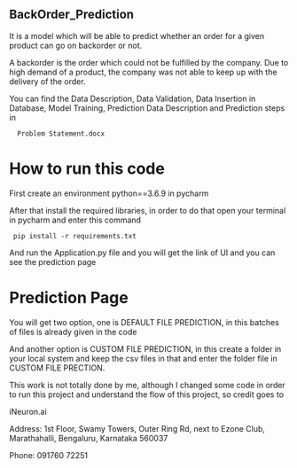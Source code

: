 ## BackOrder_Prediction
It is a model which will be able to predict whether an order for a given product can go on backorder or not. 

A backorder is the order which could not be fulfilled by the company. Due to high demand of a product, the company was not able to keep up with the delivery of the order.

You can find the Data Description, Data Validation, Data Insertion in Database, Model Training, Prediction Data Description and Prediction steps in 

      Problem Statement.docx
  # How to run this code
  First create an environment python==3.6.9 in pycharm
  
  After that install the required libraries, in order to do that open your terminal in pycharm and enter this command
  
     pip install -r requirements.txt
  
  And run the Application.py file and you will get the link of UI and you can see the prediction page
    
   # Prediction Page
    
   You will get two option, one is DEFAULT FILE PREDICTION, in this batches of files is already given in the code
   
   And another option is CUSTOM FILE PREDICTION, in this create a folder in your local system and keep the csv files in that and enter the folder file in CUSTOM FILE PRECTION.
   
   
   This work is not totally done by me, although I changed some code in order to run this project and understand the flow of this project, so credit goes to 
   
   iNeuron.ai
   
   Address: 1st Floor, Swamy Towers, Outer Ring Rd, next to Ezone Club, Marathahalli, Bengaluru, Karnataka 560037

   Phone: 091760 72251
  
